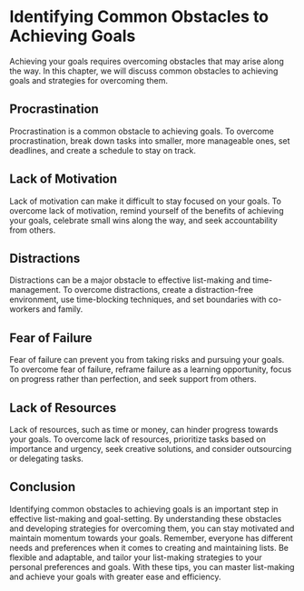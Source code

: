 Identifying Common Obstacles to Achieving Goals
================================================================================

Achieving your goals requires overcoming obstacles that may arise along the way. In this chapter, we will discuss common obstacles to achieving goals and strategies for overcoming them.

Procrastination
---------------

Procrastination is a common obstacle to achieving goals. To overcome procrastination, break down tasks into smaller, more manageable ones, set deadlines, and create a schedule to stay on track.

Lack of Motivation
------------------

Lack of motivation can make it difficult to stay focused on your goals. To overcome lack of motivation, remind yourself of the benefits of achieving your goals, celebrate small wins along the way, and seek accountability from others.

Distractions
------------

Distractions can be a major obstacle to effective list-making and time-management. To overcome distractions, create a distraction-free environment, use time-blocking techniques, and set boundaries with co-workers and family.

Fear of Failure
---------------

Fear of failure can prevent you from taking risks and pursuing your goals. To overcome fear of failure, reframe failure as a learning opportunity, focus on progress rather than perfection, and seek support from others.

Lack of Resources
-----------------

Lack of resources, such as time or money, can hinder progress towards your goals. To overcome lack of resources, prioritize tasks based on importance and urgency, seek creative solutions, and consider outsourcing or delegating tasks.

Conclusion
----------

Identifying common obstacles to achieving goals is an important step in effective list-making and goal-setting. By understanding these obstacles and developing strategies for overcoming them, you can stay motivated and maintain momentum towards your goals. Remember, everyone has different needs and preferences when it comes to creating and maintaining lists. Be flexible and adaptable, and tailor your list-making strategies to your personal preferences and goals. With these tips, you can master list-making and achieve your goals with greater ease and efficiency.
